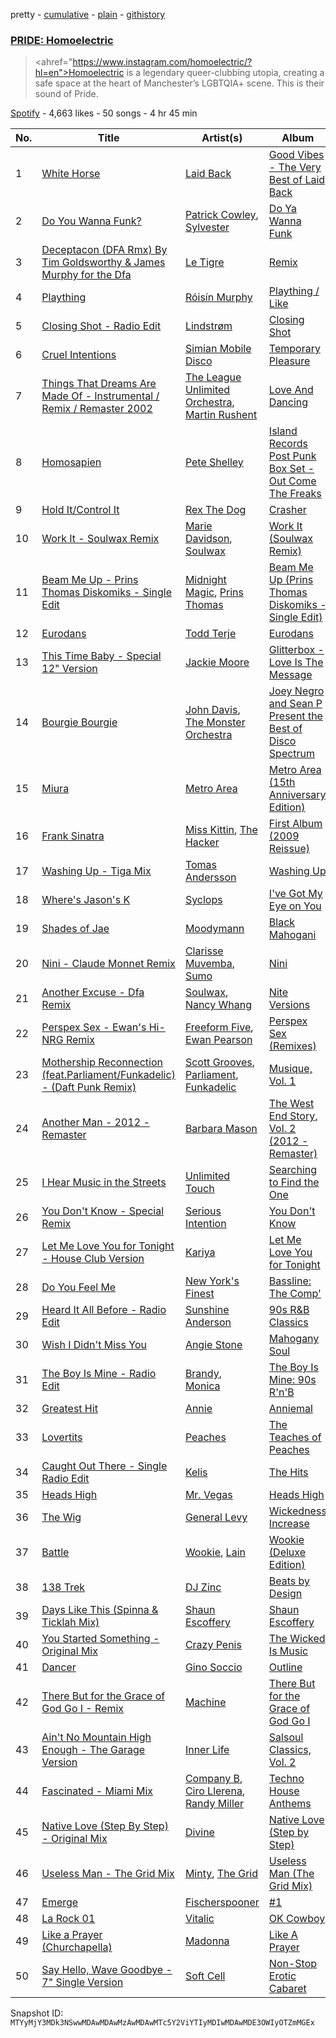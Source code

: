 pretty - [cumulative](/playlists/cumulative/37i9dQZF1DWZabLDQymgK1.md) - [plain](/playlists/plain/37i9dQZF1DWZabLDQymgK1) - [githistory](https://github.githistory.xyz/mackorone/spotify-playlist-archive/blob/main/playlists/plain/37i9dQZF1DWZabLDQymgK1)

### [PRIDE: Homoelectric](https://open.spotify.com/playlist/37i9dQZF1DWZabLDQymgK1)

> <ahref="https://www.instagram.com/homoelectric/?hl=en">Homoelectric</a> is a legendary queer\-clubbing utopia, creating a safe space at the heart of Manchester’s LGBTQIA+ scene\. This is their sound of Pride.

[Spotify](https://open.spotify.com/user/spotify) - 4,663 likes - 50 songs - 4 hr 45 min

| No. | Title | Artist(s) | Album | Length |
|---|---|---|---|---|
| 1 | [White Horse](https://open.spotify.com/track/3FeQweSLSbVkLcPDZuTiGX) | [Laid Back](https://open.spotify.com/artist/2OLmN3LLWtLF7zerL4VdaX) | [Good Vibes \- The Very Best of Laid Back](https://open.spotify.com/album/2PTte9WD2NqJzmbqNaDpa1) | 3:57 |
| 2 | [Do You Wanna Funk?](https://open.spotify.com/track/708DnJC8l1b4Bf4xg0GiBv) | [Patrick Cowley](https://open.spotify.com/artist/1pggi3bfbAPkwrylE63MEO), [Sylvester](https://open.spotify.com/artist/5TGTpu4g8siFOIctZuQO7y) | [Do Ya Wanna Funk](https://open.spotify.com/album/38ftZ2jxwlJof8nxwo34Ma) | 6:54 |
| 3 | [Deceptacon \(DFA Rmx\) By Tim Goldsworthy & James Murphy for the Dfa](https://open.spotify.com/track/305CEVdhAViS0CW2NCLvdR) | [Le Tigre](https://open.spotify.com/artist/2n6FviARgtjjimZXu18uRM) | [Remix](https://open.spotify.com/album/1yCWdLfE2KQAmcdS1YJQl6) | 6:24 |
| 4 | [Plaything](https://open.spotify.com/track/6wIeea8ZJXsGB4QCGICSjC) | [Róisín Murphy](https://open.spotify.com/artist/3qwabfaWewpfli7hMNM3O8) | [Plaything / Like](https://open.spotify.com/album/4zhnnXeezlwuPXyl0Ozt0z) | 6:03 |
| 5 | [Closing Shot \- Radio Edit](https://open.spotify.com/track/5CcJXOp5pTsh4rZRMiiNJp) | [Lindstrøm](https://open.spotify.com/artist/2vTtjIqZ7hW0W15t1ApKTB) | [Closing Shot](https://open.spotify.com/album/4FTzWteiP0vCyT9h3dz7G3) | 4:28 |
| 6 | [Cruel Intentions](https://open.spotify.com/track/4hAIqKaclz1HRb3JckcJPq) | [Simian Mobile Disco](https://open.spotify.com/artist/31DXlldabwPHwu6dYevuzK) | [Temporary Pleasure](https://open.spotify.com/album/4eGMC4sHGcy1dkf9nPH4fu) | 3:04 |
| 7 | [Things That Dreams Are Made Of \- Instrumental / Remix / Remaster 2002](https://open.spotify.com/track/12Oh5ewLqFbcMpfYpqp9Ux) | [The League Unlimited Orchestra](https://open.spotify.com/artist/7G7TTMHdSQFMmYoFmoVQiY), [Martin Rushent](https://open.spotify.com/artist/1fd2blxXQa111coetJPkUI) | [Love And Dancing](https://open.spotify.com/album/0hwRPVBP33XamxIm0Co1hU) | 5:08 |
| 8 | [Homosapien](https://open.spotify.com/track/6u6guT1xiBrbaEaQSPl4NW) | [Pete Shelley](https://open.spotify.com/artist/7r2lG8Ui6vGHAgsKlE8Hd8) | [Island Records Post Punk Box Set \- Out Come The Freaks](https://open.spotify.com/album/0THgn0SNHFx0tqqYqQlt4R) | 4:34 |
| 9 | [Hold It/Control It](https://open.spotify.com/track/7wQdeiZwrwMdJTwuw4syaH) | [Rex The Dog](https://open.spotify.com/artist/5zbQoW1WWTzvITE8w4ckoC) | [Crasher](https://open.spotify.com/album/7nhRhJ0XUNWt5malAs9q67) | 6:42 |
| 10 | [Work It \- Soulwax Remix](https://open.spotify.com/track/6WfL1pwMyFf3IvFWLnre4P) | [Marie Davidson](https://open.spotify.com/artist/7xJVICbAWizNBKBD3mRWjF), [Soulwax](https://open.spotify.com/artist/43mWhBXSflupNLuNjM5vff) | [Work It \(Soulwax Remix\)](https://open.spotify.com/album/074U95kLP3roPuXrpjTYtT) | 4:46 |
| 11 | [Beam Me Up \- Prins Thomas Diskomiks \- Single Edit](https://open.spotify.com/track/63o8AFj8EjvyUvR8Ez01C5) | [Midnight Magic](https://open.spotify.com/artist/3KuNrap7xPWVJCyBHAE4le), [Prins Thomas](https://open.spotify.com/artist/4rsEVNO1tGTY0beCnsnHi6) | [Beam Me Up \(Prins Thomas Diskomiks \- Single Edit\)](https://open.spotify.com/album/49dNYLSLbFUnguSK2XVqfl) | 5:00 |
| 12 | [Eurodans](https://open.spotify.com/track/2GXEdhu0Rhqv4XgfSDBG6r) | [Todd Terje](https://open.spotify.com/artist/49gaZqfow2v8EEQmjGyEIw) | [Eurodans](https://open.spotify.com/album/27Pe6yBUgKYYXILiT7Cj5u) | 5:49 |
| 13 | [This Time Baby \- Special 12" Version](https://open.spotify.com/track/3SFuWRt4QDRJE6lYkouyl5) | [Jackie Moore](https://open.spotify.com/artist/1EialtL6J5R7O0exgdgQ1w) | [Glitterbox \- Love Is The Message](https://open.spotify.com/album/5A0Sn3fLYQDlsH0BPjuxm3) | 7:13 |
| 14 | [Bourgie Bourgie](https://open.spotify.com/track/5ul1HJv0yJHYzvUKWjMmz2) | [John Davis](https://open.spotify.com/artist/6e7u1ZLjBS8Pp9CQxGA0rc), [The Monster Orchestra](https://open.spotify.com/artist/1I0M6cH3V4GnOunNUix9s2) | [Joey Negro and Sean P Present the Best of Disco Spectrum](https://open.spotify.com/album/6Snhq073bHXQHQi4BVzD4K) | 6:09 |
| 15 | [Miura](https://open.spotify.com/track/7wu4CDoKfHqbaJCNO2qvza) | [Metro Area](https://open.spotify.com/artist/3KTzs16kNylBR78QZSkiyx) | [Metro Area \(15th Anniversary Edition\)](https://open.spotify.com/album/1sqdqvNwrtex7Y604obpcG) | 6:44 |
| 16 | [Frank Sinatra](https://open.spotify.com/track/3mK7ll5qJEKgsV3IQtpJJP) | [Miss Kittin](https://open.spotify.com/artist/3QhNv79NoIvarU6N57GBzL), [The Hacker](https://open.spotify.com/artist/763V8ZisRsw5kCoquzKTUp) | [First Album \(2009 Reissue\)](https://open.spotify.com/album/4YSmNOiY47nx2VodZ8N1I8) | 3:55 |
| 17 | [Washing Up \- Tiga Mix](https://open.spotify.com/track/44ivsSXs37MFy88D4eCU3p) | [Tomas Andersson](https://open.spotify.com/artist/4iSjTOvOgsgONqpSphYvUG) | [Washing Up](https://open.spotify.com/album/4rr8wQDnciFctXhLcq7bZI) | 5:33 |
| 18 | [Where's Jason's K](https://open.spotify.com/track/5nUfbXGXSULNLxJyndR5iB) | [Syclops](https://open.spotify.com/artist/1DoyIKYcf1Pw2tMFFy0oEi) | [I've Got My Eye on You](https://open.spotify.com/album/23cDF6i36IrMJmfDZojPgp) | 6:39 |
| 19 | [Shades of Jae](https://open.spotify.com/track/2jzdxxtPk8hI5AlVJMI1dh) | [Moodymann](https://open.spotify.com/artist/6pohviZSNRueSX7uNu63ZX) | [Black Mahogani](https://open.spotify.com/album/224OuhZ1LThmaYGhD8ikq6) | 6:55 |
| 20 | [Nini \- Claude Monnet Remix](https://open.spotify.com/track/1HvnSNUGVzGdiWknoN568h) | [Clarisse Muvemba](https://open.spotify.com/artist/3VhZAwL3pwSfh1YgrPB9wr), [Sumo](https://open.spotify.com/artist/68hlYvUTBm1WJXhpO6re7X) | [Nini](https://open.spotify.com/album/6uGbxYqV6n3Nzudd28Ol3A) | 8:13 |
| 21 | [Another Excuse \- Dfa Remix](https://open.spotify.com/track/733gHaYR1w0B46dUEENvGx) | [Soulwax](https://open.spotify.com/artist/43mWhBXSflupNLuNjM5vff), [Nancy Whang](https://open.spotify.com/artist/0xDT2bQJYfy8CYs8JlmH3B) | [Nite Versions](https://open.spotify.com/album/5ftdUoPzoh1y5bIroXw68G) | 8:00 |
| 22 | [Perspex Sex \- Ewan's Hi\-NRG Remix](https://open.spotify.com/track/0UuI04fLX0AFGIVqwzTZwZ) | [Freeform Five](https://open.spotify.com/artist/5moj04MGEjXS0834GF3wK5), [Ewan Pearson](https://open.spotify.com/artist/6PQgiQKFKgk7EJElgUPo7y) | [Perspex Sex \(Remixes\)](https://open.spotify.com/album/0nF7cu31srje4db7gbv3wH) | 8:00 |
| 23 | [Mothership Reconnection \(feat.Parliament/Funkadelic\) \- \(Daft Punk Remix\)](https://open.spotify.com/track/5aWVNrjqFHCATLIhS2na3t) | [Scott Grooves](https://open.spotify.com/artist/7hwWjHjLHvhSDngoe2Pkbe), [Parliament](https://open.spotify.com/artist/5SMVzTJyKFJ7TUb46DglcH), [Funkadelic](https://open.spotify.com/artist/450o9jw6AtiQlQkHCdH6Ru) | [Musique, Vol\. 1](https://open.spotify.com/album/4a0p1M12f7VaZWdoNSdEK4) | 4:00 |
| 24 | [Another Man \- 2012 \- Remaster](https://open.spotify.com/track/33qq1FKftOqTzUMKYed45x) | [Barbara Mason](https://open.spotify.com/artist/5PmZd7YOaUgQwhOja44fmZ) | [The West End Story, Vol\. 2 \(2012 \- Remaster\)](https://open.spotify.com/album/5bYi0lm8inqOHBgx5bWpwd) | 6:56 |
| 25 | [I Hear Music in the Streets](https://open.spotify.com/track/5HgE5eXfu0An2moseSM635) | [Unlimited Touch](https://open.spotify.com/artist/4VaFWblR1Rv24L8kAfhtxm) | [Searching to Find the One](https://open.spotify.com/album/31fKBqNpIIRDSiBoTv408q) | 6:53 |
| 26 | [You Don't Know \- Special Remix](https://open.spotify.com/track/5vA6h1EpoCwqDpg1NyU7GE) | [Serious Intention](https://open.spotify.com/artist/4ujvWktT7I5RaDVWCiohjS) | [You Don't Know](https://open.spotify.com/album/3ibVYaJ4bKSoNQVan9WPmS) | 8:18 |
| 27 | [Let Me Love You for Tonight \- House Club Version](https://open.spotify.com/track/3M2eKHfiVbAcdVbXq2vuHl) | [Kariya](https://open.spotify.com/artist/2v7BAefOHtrwbwIaeSrznH) | [Let Me Love You for Tonight](https://open.spotify.com/album/4O98lK9544U20ateVtGfaX) | 6:18 |
| 28 | [Do You Feel Me](https://open.spotify.com/track/4Zx7dq5F1Zr3AIFv23uE0d) | [New York's Finest](https://open.spotify.com/artist/4VmSmg7wFRxvvzmAPtNaNg) | [Bassline: The Comp'](https://open.spotify.com/album/5wFzFToDwgoGBfdD49kvOJ) | 6:49 |
| 29 | [Heard It All Before \- Radio Edit](https://open.spotify.com/track/0RyUnFQa4HxFxDa2tjGsAJ) | [Sunshine Anderson](https://open.spotify.com/artist/0hnmRa5ahunapQbPjKUbMK) | [90s R&B Classics](https://open.spotify.com/album/68BFQDpibItUS8NGYPfJLh) | 3:59 |
| 30 | [Wish I Didn't Miss You](https://open.spotify.com/track/3tZm76otWH20xzJC7icHCk) | [Angie Stone](https://open.spotify.com/artist/2hWr3AjjKOCVmWcwvuT4uM) | [Mahogany Soul](https://open.spotify.com/album/1pJld4hH1xL3ONIlWZEhXw) | 4:30 |
| 31 | [The Boy Is Mine \- Radio Edit](https://open.spotify.com/track/2rwDzx2nCWfQze7nsR2SOF) | [Brandy](https://open.spotify.com/artist/05oH07COxkXKIMt6mIPRee), [Monica](https://open.spotify.com/artist/6qWpPgfKJehZmeJMIeicqW) | [The Boy Is Mine: 90s R'n'B](https://open.spotify.com/album/58sOAY5xeDAodYOkIGegJM) | 4:00 |
| 32 | [Greatest Hit](https://open.spotify.com/track/4kox25GnFPcvrZWXvbB3Ar) | [Annie](https://open.spotify.com/artist/7zt6Af78CalxaPDqORfw8L) | [Anniemal](https://open.spotify.com/album/3LN3dGIFGEqTjTDwTFFCj6) | 3:40 |
| 33 | [Lovertits](https://open.spotify.com/track/3k95pqiCFMJAqr1NZYVbob) | [Peaches](https://open.spotify.com/artist/1gkSl4XpHIHI4I1WQbfXOE) | [The Teaches of Peaches](https://open.spotify.com/album/6gFOrIOM2TwzoRvobkpn1a) | 4:44 |
| 34 | [Caught Out There \- Single Radio Edit](https://open.spotify.com/track/70lvdxEHWpIigLeYOLhrxR) | [Kelis](https://open.spotify.com/artist/0IF46mUS8NXjgHabxk2MCM) | [The Hits](https://open.spotify.com/album/0nEmvXtfDOXW3sFAoqOitl) | 4:11 |
| 35 | [Heads High](https://open.spotify.com/track/2t42wAZWVmtzX22lK6crPU) | [Mr\. Vegas](https://open.spotify.com/artist/1pmixngtBJleMrGUG5o8DE) | [Heads High](https://open.spotify.com/album/5gHtG5mxSNjyNKIHK4aGv7) | 3:31 |
| 36 | [The Wig](https://open.spotify.com/track/4ponr2KQSDtiXZs0pjrdgM) | [General Levy](https://open.spotify.com/artist/2bHgAaZ7qbGbMMXwAQm48I) | [Wickedness Increase](https://open.spotify.com/album/31AWmv5qMkTzNQra5e94Vk) | 4:05 |
| 37 | [Battle](https://open.spotify.com/track/1Y8R1CKdai0oycCf6K0sjh) | [Wookie](https://open.spotify.com/artist/4MswQnojZK1oRaxNsACqjv), [Lain](https://open.spotify.com/artist/4hq76gdVn9hwIfTks4IG9B) | [Wookie \(Deluxe Edition\)](https://open.spotify.com/album/6GV8kkTilYLCQ8qA39yYzk) | 5:00 |
| 38 | [138 Trek](https://open.spotify.com/track/41rcTbVxz3b2Rv4RngYKj8) | [DJ Zinc](https://open.spotify.com/artist/1cwlYsgHBYvLzT4C24AliQ) | [Beats by Design](https://open.spotify.com/album/7fa3b5DjCmd7aejFh1l2Zn) | 5:08 |
| 39 | [Days Like This \(Spinna & Ticklah Mix\)](https://open.spotify.com/track/5Sq75inr2e6CBcUwLEDbLo) | [Shaun Escoffery](https://open.spotify.com/artist/4QQV60vtp1G3XReD6dWgNz) | [Shaun Escoffery](https://open.spotify.com/album/00I8nPkKbU28TjPtArLJWI) | 5:29 |
| 40 | [You Started Something \- Original Mix](https://open.spotify.com/track/6ygStI97HyjufP4vRgtVrd) | [Crazy Penis](https://open.spotify.com/artist/5S2TMlov8xTSQjtiOqbsH4) | [The Wicked Is Music](https://open.spotify.com/album/2UZ62DB1jQEeK7WhdxNff2) | 7:27 |
| 41 | [Dancer](https://open.spotify.com/track/4lteGaLzU5veJOe6wnOvz4) | [Gino Soccio](https://open.spotify.com/artist/3q2AjYY7FmiMh29bKki4EE) | [Outline](https://open.spotify.com/album/71NzsQgmjQ5rIm33Hpjv2V) | 8:28 |
| 42 | [There But for the Grace of God Go I \- Remix](https://open.spotify.com/track/238ktHqrZJtfyoF1xcvfSR) | [Machine](https://open.spotify.com/artist/2de3Y8cx2Qt1Z1Uh1wb97O) | [There But for the Grace of God Go I](https://open.spotify.com/album/6aV2FkJ96pTbZUDvllQ5gJ) | 5:17 |
| 43 | [Ain't No Mountain High Enough \- The Garage Version](https://open.spotify.com/track/2YVymWthRJewHNHPVvPiHh) | [Inner Life](https://open.spotify.com/artist/39fymbns0snQudVbD1hZjX) | [Salsoul Classics, Vol\. 2](https://open.spotify.com/album/7M9BRTQMTFdw9mVnG2QumD) | 10:29 |
| 44 | [Fascinated \- Miami Mix](https://open.spotify.com/track/3q0Wbd9fujRXRKdzRwZOlp) | [Company B](https://open.spotify.com/artist/56qkRjq9qsAxK5fc7U5moa), [Ciro Llerena](https://open.spotify.com/artist/5CY333LrlnhMG93mQ5etNq), [Randy Miller](https://open.spotify.com/artist/20hNWAoYbQ1wKsQcAoQRjw) | [Techno House Anthems](https://open.spotify.com/album/3P0BdZG7iAhvlt2MHnliqn) | 4:54 |
| 45 | [Native Love \(Step By Step\) \- Original Mix](https://open.spotify.com/track/4AY6chAqcKO4TUB7EYXjNI) | [Divine](https://open.spotify.com/artist/1wASklF2AQfIVhSBWnUHwz) | [Native Love \(Step by Step\)](https://open.spotify.com/album/5MqdDaVdkpqAN54T5wgiaA) | 5:06 |
| 46 | [Useless Man \- The Grid Mix](https://open.spotify.com/track/5pZvrLUCR6PXNkNa2AO7w2) | [Minty](https://open.spotify.com/artist/0vVeC3e3hdI1KVGjApg0Ud), [The Grid](https://open.spotify.com/artist/1fN3lF5RILxJeG9H8EhEDo) | [Useless Man \(The Grid Mix\)](https://open.spotify.com/album/2X7ufIprdfC2SB7Tyg81HW) | 3:42 |
| 47 | [Emerge](https://open.spotify.com/track/3vyKSb9sAdXl0kQ1KnS9fY) | [Fischerspooner](https://open.spotify.com/artist/5R7K1GezC0jy24v1R2n4x3) | [\#1](https://open.spotify.com/album/3OCiJ6mbOzJdzTrk8R9hy2) | 4:48 |
| 48 | [La Rock 01](https://open.spotify.com/track/2NNljOKFmhMxsfK8J5z4eF) | [Vitalic](https://open.spotify.com/artist/4M84umUNRbZy1mJleyyRM9) | [OK Cowboy](https://open.spotify.com/album/3FbISaAK2oqQeLZACLifbo) | 5:26 |
| 49 | [Like a Prayer \(Churchapella\)](https://open.spotify.com/track/4UX7TUsMu6QVPoBdpBEEqB) | [Madonna](https://open.spotify.com/artist/6tbjWDEIzxoDsBA1FuhfPW) | [Like A Prayer](https://open.spotify.com/album/2qmMKmWqpPbsd6dKrZXgSV) | 6:08 |
| 50 | [Say Hello, Wave Goodbye \- 7" Single Version](https://open.spotify.com/track/0Lx6O1tC3CPF1giLJIt5Jv) | [Soft Cell](https://open.spotify.com/artist/6aq8T2RcspxVOGgMrTzjWc) | [Non\-Stop Erotic Cabaret](https://open.spotify.com/album/3KFWViJ1wIHAdOVLFTVzjD) | 5:23 |

Snapshot ID: `MTYyMjY3MDk3NSwwMDAwMDAwMzAwMDAwMTc5Y2ViYTIyMDIwMDAwMDE3OWIyOTZmMGEx`